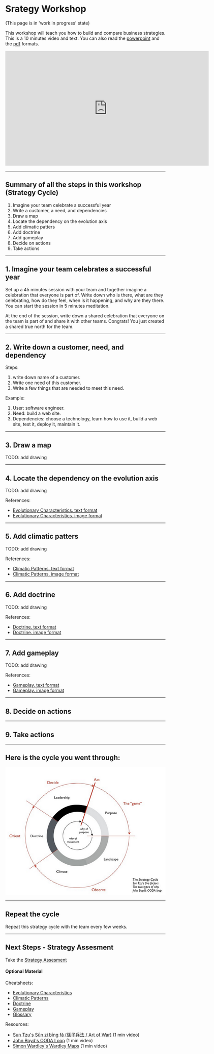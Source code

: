 # Srategy Workshop

(This page is in 'work in progress' state)

This workshop will teach you how to build and compare business strategies. This is a 10 minutes video and text. You can also read the [powerpoint](powerpoint/index.html) and the [pdf](powerpoint/strategy-workshop.pdf) formats.

<iframe width="640" height="360" src="https://www.youtube.com/embed/xxx?rel=0&amp;showinfo=0" frameborder="0" allowfullscreen></iframe>

---

## Summary of all the steps in this workshop (Strategy Cycle)
1. Imagine your team celebrate a successful year
1. Write a customer, a need, and dependencies
1. Draw a map
1. Locate the dependency on the evolution axis
1. Add climatic patters
1. Add doctrine
1. Add gameplay
1. Decide on actions
1. Take actions

---

## 1. Imagine your team celebrates a successful year

Set up a 45 minutes session with your team and together imagine a celebration that everyone is part of. Write down who is there, what are they celebrating, how do they feel, when is it happening, and why are they there. You can start the session in 5 minutes meditation.

At the end of the session, write down a shared celebration that everyone on the team is part of and share it with other teams. Congrats! You just created a shared true north for the team.

---

## 2. Write down a customer, need, and dependency

Steps:
1. write down name of a customer.
1. Write one need of this customer.
1. Write a few things that are needed to meet this need.

Example:
1. User: software engineer.
1. Need: build a web site.
1. Dependencies: choose a technology, learn how to use it, build a web site, test it, deploy it, maintain it.

---

## 3. Draw a map

TODO: add drawing

---

## 4. Locate the dependency on the evolution axis

TODO: add drawing

References:
* [Evolutionary Characteristics. text format](powerpoint/evolution.html)
* [Evolutionary Characteristics. image format](powerpoint/evolution.jpeg)

---

## 5. Add climatic patters

TODO: add drawing

References:
* [Climatic Patterns. text format](powerpoint/climatic-patterns.html)
* [Climatic Patterns. image format](powerpoint/evolution.jpeg)

---

## 6. Add doctrine

TODO: add drawing

References:
* [Doctrine. text format](powerpoint/doctrine.html)
* [Doctrine. image format](powerpoint/doctrine.jpeg)

---

## 7. Add gameplay

TODO: add drawing

References:
* [Gameplay. text format](powerpoint/gameplay.html)
* [Gameplay. image format](powerpoint/gameplay.jpeg)

---

## 8. Decide on actions

---

## 9. Take actions

---

## Here is the cycle you went through:
![cycle](powerpoint/strategy-cycle.png)

---

## Repeat the cycle

Repeat this strategy cycle with the team every few weeks.

---

## Next Steps - Strategy Assesment

Take the [Strategy Assesment](../assesment/)

#### Optional Material

Cheatsheets:
- [Evolutionary Characteristics](evolution.html)
- [Climatic Patterns](climatic-patterns.html)
- [Doctrine](doctrine.html)
- [Gameplay](gameplay.html)
- [Glossary](glossary.html)

Resources:
- [Sun Tzu's Sūn zi bīng fǎ (孫子兵法 / Art of War)](art-of-war/) (1 min video)
- [John Boyd's OODA Loop](ooda-loop/) (1 min video)
- [Simon Wardley's Wardley Maps](wardley-maps/) (1 min video)
